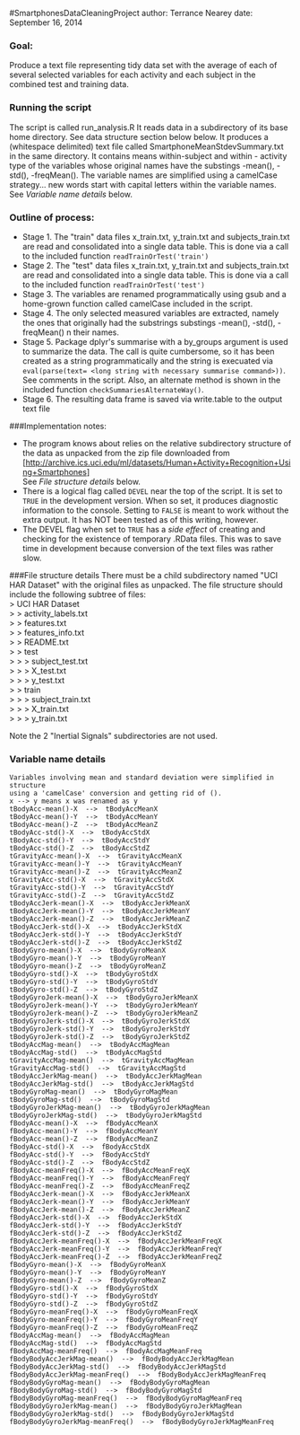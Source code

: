 #SmartphonesDataCleaningProject
author: Terrance Nearey
date: September 16, 2014


### Goal:  
Produce a text file representing tidy data set with the average of each of several selected variables for each activity and each subject in the combined test and training data.  

### Running the script
The script is called run_analysis.R
It reads data in a subdirectory of its base home directory.
See data structure  section below below.
It produces a (whitespace delimited) text file called SmartphoneMeanStdevSummary.txt
in the same directory. It contains means within-subject and within - activity type
of the variables whose original names have the substings -mean(), -std(), -freqMean().
The variable names are simplified using a camelCase strategy... new words start with
capital letters within the variable names. See _Variable name details_ below.

### Outline of process:
* Stage 1. The "train" data files x\_train.txt, y\_train.txt and subjects\_train.txt are read and consolidated into a single data table. This is done via a call to the included function `readTrainOrTest('train')`  
* Stage 2. The "test" data files x\_train.txt, y\_train.txt and subjects\_train.txt are read and consolidated into a single data table. This is done via a call to the included function `readTrainOrTest('test')`  
* Stage 3. The variables are renamed programmatically using gsub and a home-grown function called camelCase included in the script.
* Stage 4. The only  selected measured variables are extracted, namely the ones that originally had the substrings substings -mean(), -std(), -freqMean() n their names.
* Stage 5. Package dplyr's summarise with a by_groups argument  is used to summarize the data. The call is quite cumbersome, so it has been created as a string programmatically and the string is execuated via `eval(parse(text= <long string with necessary summarise command>))`. See comments in the script. Also, an alternate method is shown in the included function `checkSummariesAlternateWay()`.
* Stage 6. The resulting data frame is saved via write.table to the output text file



###Implementation notes:
* The program knows about relies on the relative subdirectory
 structure of the data as unpacked from the zip file downloaded from
 [http://archive.ics.uci.edu/ml/datasets/Human+Activity+Recognition+Using+Smartphones]  
 See _File structure details_ below.
* There is a logical flag called `DEVEL` near the top of the script. It is set to `TRUE` in the development version. When so set, it produces diagnostic information to the console. Setting to `FALSE` is meant to work without the extra output. It has NOT been tested as of this writing, however.
* The DEVEL flag when set to `TRUE` has a _side effect_ of creating and checking for the existence of temporary .RData files. This was to save time in development because conversion of the text files was rather slow.

###File structure details
	  There must be a child subdirectory named  "UCI HAR Dataset" with the original files as  unpacked. The file structure should include the following subtree of files:  
	  &gt; UCI HAR Dataset  
	  &gt;  &gt; activity_labels.txt  
	  &gt;  &gt; features.txt  
	  &gt;  &gt; features_info.txt  
	  &gt;  &gt; README.txt  
	  &gt;  &gt; test  
	  &gt;  &gt;  &gt; subject_test.txt  
	  &gt;  &gt;  &gt; X_test.txt  
	  &gt;  &gt;  &gt; y_test.txt  
	  &gt; &gt; train  
	  &gt;  &gt;  &gt; subject_train.txt  
	  &gt;  &gt;  &gt; X_train.txt  
	  &gt;  &gt;  &gt; y_train.txt  
	  
Note the 2 "Inertial Signals" subdirectories are not used.
	

### Variable name details
	Variables involving mean and standard deviation were simplified in structure
	using a 'camelCase' conversion and getting rid of ().
	x --> y means x was renamed as y
	tBodyAcc-mean()-X  -->  tBodyAccMeanX 
	tBodyAcc-mean()-Y  -->  tBodyAccMeanY 
	tBodyAcc-mean()-Z  -->  tBodyAccMeanZ 
	tBodyAcc-std()-X  -->  tBodyAccStdX 
	tBodyAcc-std()-Y  -->  tBodyAccStdY 
	tBodyAcc-std()-Z  -->  tBodyAccStdZ 
	tGravityAcc-mean()-X  -->  tGravityAccMeanX 
	tGravityAcc-mean()-Y  -->  tGravityAccMeanY 
	tGravityAcc-mean()-Z  -->  tGravityAccMeanZ 
	tGravityAcc-std()-X  -->  tGravityAccStdX 
	tGravityAcc-std()-Y  -->  tGravityAccStdY 
	tGravityAcc-std()-Z  -->  tGravityAccStdZ 
	tBodyAccJerk-mean()-X  -->  tBodyAccJerkMeanX 
	tBodyAccJerk-mean()-Y  -->  tBodyAccJerkMeanY 
	tBodyAccJerk-mean()-Z  -->  tBodyAccJerkMeanZ 
	tBodyAccJerk-std()-X  -->  tBodyAccJerkStdX 
	tBodyAccJerk-std()-Y  -->  tBodyAccJerkStdY 
	tBodyAccJerk-std()-Z  -->  tBodyAccJerkStdZ 
	tBodyGyro-mean()-X  -->  tBodyGyroMeanX 
	tBodyGyro-mean()-Y  -->  tBodyGyroMeanY 
	tBodyGyro-mean()-Z  -->  tBodyGyroMeanZ 
	tBodyGyro-std()-X  -->  tBodyGyroStdX 
	tBodyGyro-std()-Y  -->  tBodyGyroStdY 
	tBodyGyro-std()-Z  -->  tBodyGyroStdZ 
	tBodyGyroJerk-mean()-X  -->  tBodyGyroJerkMeanX 
	tBodyGyroJerk-mean()-Y  -->  tBodyGyroJerkMeanY 
	tBodyGyroJerk-mean()-Z  -->  tBodyGyroJerkMeanZ 
	tBodyGyroJerk-std()-X  -->  tBodyGyroJerkStdX 
	tBodyGyroJerk-std()-Y  -->  tBodyGyroJerkStdY 
	tBodyGyroJerk-std()-Z  -->  tBodyGyroJerkStdZ 
	tBodyAccMag-mean()  -->  tBodyAccMagMean 
	tBodyAccMag-std()  -->  tBodyAccMagStd 
	tGravityAccMag-mean()  -->  tGravityAccMagMean 
	tGravityAccMag-std()  -->  tGravityAccMagStd 
	tBodyAccJerkMag-mean()  -->  tBodyAccJerkMagMean 
	tBodyAccJerkMag-std()  -->  tBodyAccJerkMagStd 
	tBodyGyroMag-mean()  -->  tBodyGyroMagMean 
	tBodyGyroMag-std()  -->  tBodyGyroMagStd 
	tBodyGyroJerkMag-mean()  -->  tBodyGyroJerkMagMean 
	tBodyGyroJerkMag-std()  -->  tBodyGyroJerkMagStd 
	fBodyAcc-mean()-X  -->  fBodyAccMeanX 
	fBodyAcc-mean()-Y  -->  fBodyAccMeanY 
	fBodyAcc-mean()-Z  -->  fBodyAccMeanZ 
	fBodyAcc-std()-X  -->  fBodyAccStdX 
	fBodyAcc-std()-Y  -->  fBodyAccStdY 
	fBodyAcc-std()-Z  -->  fBodyAccStdZ 
	fBodyAcc-meanFreq()-X  -->  fBodyAccMeanFreqX 
	fBodyAcc-meanFreq()-Y  -->  fBodyAccMeanFreqY 
	fBodyAcc-meanFreq()-Z  -->  fBodyAccMeanFreqZ 
	fBodyAccJerk-mean()-X  -->  fBodyAccJerkMeanX 
	fBodyAccJerk-mean()-Y  -->  fBodyAccJerkMeanY 
	fBodyAccJerk-mean()-Z  -->  fBodyAccJerkMeanZ 
	fBodyAccJerk-std()-X  -->  fBodyAccJerkStdX 
	fBodyAccJerk-std()-Y  -->  fBodyAccJerkStdY 
	fBodyAccJerk-std()-Z  -->  fBodyAccJerkStdZ 
	fBodyAccJerk-meanFreq()-X  -->  fBodyAccJerkMeanFreqX 
	fBodyAccJerk-meanFreq()-Y  -->  fBodyAccJerkMeanFreqY 
	fBodyAccJerk-meanFreq()-Z  -->  fBodyAccJerkMeanFreqZ 
	fBodyGyro-mean()-X  -->  fBodyGyroMeanX 
	fBodyGyro-mean()-Y  -->  fBodyGyroMeanY 
	fBodyGyro-mean()-Z  -->  fBodyGyroMeanZ 
	fBodyGyro-std()-X  -->  fBodyGyroStdX 
	fBodyGyro-std()-Y  -->  fBodyGyroStdY 
	fBodyGyro-std()-Z  -->  fBodyGyroStdZ 
	fBodyGyro-meanFreq()-X  -->  fBodyGyroMeanFreqX 
	fBodyGyro-meanFreq()-Y  -->  fBodyGyroMeanFreqY 
	fBodyGyro-meanFreq()-Z  -->  fBodyGyroMeanFreqZ 
	fBodyAccMag-mean()  -->  fBodyAccMagMean 
	fBodyAccMag-std()  -->  fBodyAccMagStd 
	fBodyAccMag-meanFreq()  -->  fBodyAccMagMeanFreq 
	fBodyBodyAccJerkMag-mean()  -->  fBodyBodyAccJerkMagMean 
	fBodyBodyAccJerkMag-std()  -->  fBodyBodyAccJerkMagStd 
	fBodyBodyAccJerkMag-meanFreq()  -->  fBodyBodyAccJerkMagMeanFreq 
	fBodyBodyGyroMag-mean()  -->  fBodyBodyGyroMagMean 
	fBodyBodyGyroMag-std()  -->  fBodyBodyGyroMagStd 
	fBodyBodyGyroMag-meanFreq()  -->  fBodyBodyGyroMagMeanFreq 
	fBodyBodyGyroJerkMag-mean()  -->  fBodyBodyGyroJerkMagMean 
	fBodyBodyGyroJerkMag-std()  -->  fBodyBodyGyroJerkMagStd 
	fBodyBodyGyroJerkMag-meanFreq()  -->  fBodyBodyGyroJerkMagMeanFreq 
